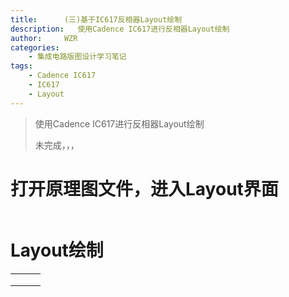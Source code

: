 ```yaml
---
title:      (三)基于IC617反相器Layout绘制
description:   使用Cadence IC617进行反相器Layout绘制
author:     WZR
categories:
    - 集成电路版图设计学习笔记
tags:
    - Cadence IC617
    - IC617
    - Layout
---
```


>使用Cadence IC617进行反相器Layout绘制
>
>未完成，，，

<!-- more -->



# 打开原理图文件，进入Layout界面

```

```







# Layout绘制

|      |      |      |
| ---- | ---- | ---- |
|      |      |      |
|      |      |      |
|      |      |      |




